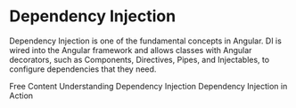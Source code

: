 # Dependency Injection

Dependency Injection is one of the fundamental concepts in Angular. DI is wired into the Angular framework and allows classes with Angular decorators, such as Components, Directives, Pipes, and Injectables, to configure dependencies that they need.

<ResourceGroupTitle>Free Content</ResourceGroupTitle>
<BadgeLink colorScheme='blue' badgeText='Official Website' href='https://angular.io/guide/dependency-injection'>Understanding Dependency Injection</BadgeLink>
<BadgeLink colorScheme='blue' badgeText='Official Website' href='https://angular.io/guide/dependency-injection-in-action'>Dependency Injection in Action</BadgeLink>
